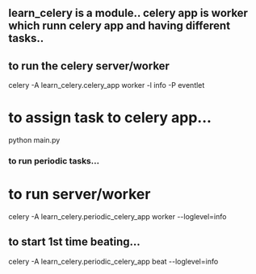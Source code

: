 ## learn_celery is a module.. celery app is worker which runn celery app and having different tasks..
## to run the celery server/worker

celery -A learn_celery.celery_app worker -l info -P eventlet


# to assign task to celery app...
python main.py


### to run periodic tasks...
# to run server/worker
celery -A learn_celery.periodic_celery_app worker --loglevel=info

## to start 1st time beating...
celery -A learn_celery.periodic_celery_app beat --loglevel=info

